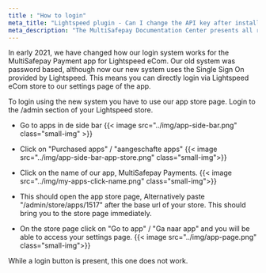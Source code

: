 ```yaml
---
title : "How to login"
meta_title: "Lightspeed plugin - Can I change the API key after installation? - MultiSafepay Docs"
meta_description: "The MultiSafepay Documentation Center presents all relevant information about our Plugins and API. You can also find support pages for payment methods, tools and general questions as well as the contact details of our Support and Integration Teams."
---
```


In early 2021, we have changed how our login system works for the MultiSafepay Payment app for Lightspeed eCom. Our old system was password based, although now our new system uses the Single Sign On provided by Lightspeed. This means you can directly login via Lightspeed eCom store to our settings page of the app.

To login using the new system you have to use our app store page. Login to the /admin section of your Lightspeed store. 

- Go to apps in de side bar 
{{< image src="../img/app-side-bar.png" class="small-img" >}}

- Click on "Purchased apps" / "aangeschafte apps"
{{< image src="../img/app-side-bar-app-store.png" class="small-img">}}

- Click on the name of our app, MultiSafepay Payments. 
{{< image src="../img/my-apps-click-name.png" class="small-img">}}

- This should open the app store page, Alternatively paste "/admin/store/apps/1517" after the base url of your store. This should bring you to the store page immediately.
- On the store page click on "Go to app" / "Ga naar app" and you will be able to access your settings page.
{{< image src="../img/app-page.png" class="small-img">}}


While a login button is present, this one does not work.